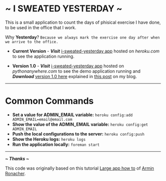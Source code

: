~ I SWEATED YESTERDAY ~
=======================

This is a small application to count the days of phisical exercise I have done, to be used in the office that I work.

Why **Yesterday**? `Because we always mark the exercise one day after when we arrive to the office.`

- **Current Version** - ***Visit*** [i-sweated-yesterday app](http://isweatedyesterday.herokuapp.com/ "Click here to visit the application") hosted on *heroku.com* to see the application running. 

- **Version 1.0** - ***Visit*** [i-sweated-yesterday app](https://maxcnunes.pythonanywhere.com/ "Click here to visit the demo application") hosted on *pythonanywhere.com* to see the demo application running and ***Download*** [version 1.0 here](https://github.com/maxcnunes/i-sweated-yesterday/archive/v1.0.zip) explained in [this post](http://blog.maxcnunes.net/2012/12/24/desenvolvendo-pequena-aplicacao-web-python-flask/) on  my blog.


***

Common Commands
===============


-  **Set a value for ADMIN_EMAIL variable:** `heroku config:add ADMIN_EMAIL=email@email.com`
-  **Show the value of the ADMIN_EMAIL variable:** `heroku config:get ADMIN_EMAIL `
-  **Push the local configurations to the server:** `heroku config:push`
-  **Show the Heroku logs:** `heroku logs`
-  **Run the application locally:** `foreman start`

***



***~ Thanks ~***

This code was originally based on this tutorial [Large app how to](https://github.com/mitsuhiko/flask/wiki/Large-app-how-to) of [Armin Ronacher](https://github.com/mitsuhiko).